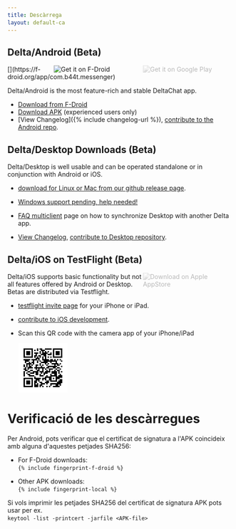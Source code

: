 ```yaml
---
title: Descàrrega
layout: default-ca
---
```




<!-- GENERATED FILE -- DO NOT EDIT -->



## Delta/Android (Beta)

<img src="../assets/home/get-it-on-gplay.png" alt="Get it on Google Play" width="200" style="float:right; filter: opacity(.3) grayscale(100%);" />
[<img style="float:right" src="../assets/home/get-it-on-fdroid.png" alt="Get it on F-Droid" width="200" />](https://f-droid.org/app/com.b44t.messenger)

Delta/Android is the most feature-rich and stable DeltaChat app. 

* [Download from F-Droid](https://f-droid.org/app/com.b44t.messenger)
* [Download APK](https://github.com/deltachat/deltachat-android/releases) (experienced users only)
* [View Changelog]({% include changelog-url %}), [contribute to the Android repo](https://github.com/deltachat/deltachat-android/). 


## Delta/Desktop Downloads (Beta)

Delta/Desktop is well usable and can be operated standalone or in conjunction with Android or iOS. 

* [download for Linux or Mac from our github release page](https://github.com/deltachat/deltachat-desktop/releases/).  

* [Windows support pending, help needed!](https://github.com/deltachat/deltachat-desktop/issues/606) 

* [FAQ multiclient](help#multiclient) page on how to synchronize Desktop with another Delta app. 

* [View Changelog](https://github.com/deltachat/deltachat-desktop/blob/master/CHANGELOG.md),
  [contribute to Desktop repository](https://github.com/deltachat/deltachat-desktop/). 


## Delta/iOS on TestFlight (Beta)

<img src="../assets/home/get-it-on-ios.png" alt="Download on Apple AppStore" width="200" style="float:right; filter: opacity(.3) grayscale(100%);" />

Delta/iOS supports basic functionality but not all features offered by Android or Desktop. 
Betas are distributed via Testflight. 

- [testflight invite page](https://testflight.apple.com/join/WVoYFOZe) for your iPhone or iPad.

- [contribute to iOS development](https://github.com/deltachat/deltachat-ios/). 

- Scan this QR code with the camera app of your iPhone/iPad

  ![QRCode](../assets/home/deltachat_testflight_qrcode.png)


# Verificació de les descàrregues

Per Android, pots verificar que el certificat de signatura a l'APK coincideix amb alguna d'aquestes petjades SHA256:

* For F-Droid downloads:  
  `{% include fingerprint-f-droid %}`

* Other APK downloads:  
  `{% include fingerprint-local %}`

Si vols imprimir les petjades SHA256 del certificat de signatura APK  pots usar per ex.  
`keytool -list -printcert -jarfile <APK-file>`

